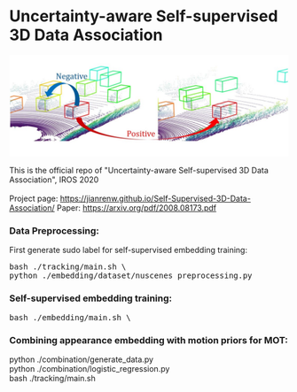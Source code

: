 # Uncertainty-aware Self-supervised 3D Data Association

![](images/us3da.jpg)

This is the official repo of "Uncertainty-aware Self-supervised 3D Data Association", IROS 2020 <br/> \
Project page: <url>https://jianrenw.github.io/Self-Supervised-3D-Data-Association/</url>
Paper: <url>https://arxiv.org/pdf/2008.08173.pdf</url>

### Data Preprocessing:
First generate sudo label for self-supervised embedding training:
<pre>
bash ./tracking/main.sh \
python ./embedding/dataset/nuscenes_preprocessing.py
</pre>
### Self-supervised embedding training:
<pre>
bash ./embedding/main.sh \
</pre>
### Combining appearance embedding with motion priors for MOT:
python ./combination/generate_data.py \
python ./combination/logistic_regression.py \
bash ./tracking/main.sh